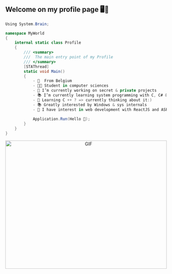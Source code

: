 ## Welcome on my profile page 🖥️💯

```C#
Using System.Brain;

namespace MyWorld
{
    internal static class Profile
    {
        /// <summary>
        ///  The main entry point of my Profile
        /// </summary>
        [STAThread]
        static void Main()
        {
            - 📍  From Belgium 
            - 👨‍🎓 Student in computer sciences
            - 👀 I’m currently working on secret & private projects
            - 📚 I’m currently learning system programming with C, C# & assembly language
            - 🧠 Learning C ++ ? => currently thinking about it:)
            - 📚 Greatly interested by Windows & sys internals
            - 🚀 I have interest in web development with ReactJS and ASP.NET
            
            Application.Run(Hello 👋);
        }
    }
}

```

<p align="center">
  <img align="center" width="100%"  height="400px" alt="GIF" src="https://media.giphy.com/media/SaX384PjtDl2U/giphy.gif"/>
</p>
